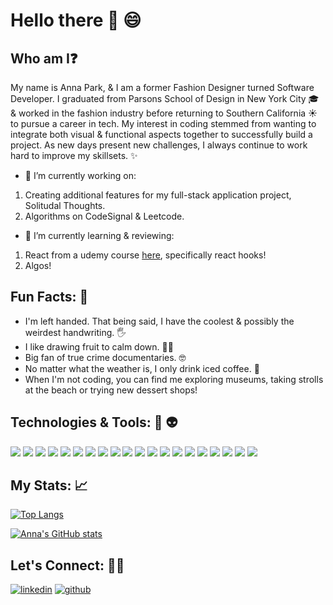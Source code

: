 # Hello there :wave: :smile:

## Who am I:question: 
My name is Anna Park, & I am a former Fashion Designer turned Software Developer. I graduated from Parsons School of Design in New York City :mortar_board: & worked in the fashion industry before returning to Southern California :sunny: to pursue a career in tech. My interest in coding stemmed from wanting to integrate both visual & functional aspects together to successfully build a project. As new days present new challenges, I always continue to work hard to improve my skillsets. :sparkles:  

- 🔭 I’m currently working on:
 1. Creating additional features for my full-stack application project, Solitudal Thoughts.
 2. Algorithms on CodeSignal & Leetcode.
- 🌱 I’m currently learning & reviewing:
 1. React from a udemy course [here](https://www.udemy.com/course/react-the-complete-guide-incl-redux), specifically react hooks! 
 2. Algos!

## Fun Facts: :eyes:
- I'm left handed. That being said, I have the coolest & possibly the weirdest handwriting. :raised_hand_with_fingers_splayed:	
- I like drawing fruit to calm down. :woman_artist:
- Big fan of true crime documentaries. :nerd_face:	
- No matter what the weather is, I only drink iced coffee. :ice_cube:	
- When I'm not coding, you can find me exploring museums, taking strolls at the beach or trying new dessert shops!

## Technologies & Tools: :robot: :alien:
<img src="https://img.shields.io/badge/JavaScript-323330?style=for-the-badge&logo=javascript&logoColor=F7DF1E" /> <img src="https://img.shields.io/badge/json-5E5C5C?style=for-the-badge&logo=json&logoColor=white" /> <img src="https://img.shields.io/badge/HTML5-E34F26?style=for-the-badge&logo=html5&logoColor=white" /> <img src="https://img.shields.io/badge/CSS3-1572B6?style=for-the-badge&logo=css3&logoColor=white" />  <img src="https://img.shields.io/badge/PostgreSQL-316192?style=for-the-badge&logo=postgresql&logoColor=white" /> <img src="https://img.shields.io/badge/Bootstrap-563D7C?style=for-the-badge&logo=bootstrap&logoColor=white" /> <img src="https://img.shields.io/badge/Babel-F9DC3E?style=for-the-badge&logo=babel&logoColor=white" /> <img src="https://img.shields.io/badge/Express.js-000000?style=for-the-badge&logo=express&logoColor=white" /> <img src="https://img.shields.io/badge/Figma-F24E1E?style=for-the-badge&logo=figma&logoColor=white" /> <img src="https://img.shields.io/badge/Node.js-339933?style=for-the-badge&logo=nodedotjs&logoColor=white" /> <img src="https://img.shields.io/badge/npm-CB3837?style=for-the-badge&logo=npm&logoColor=white" /> <img src="https://img.shields.io/badge/React-20232A?style=for-the-badge&logo=react&logoColor=61DAFB" /> <img src="https://img.shields.io/badge/eslint-3A33D1?style=for-the-badge&logo=eslint&logoColor=white" /> <img src="https://img.shields.io/badge/Webpack-8DD6F9?style=for-the-badge&logo=Webpack&logoColor=white" /> <img src="https://img.shields.io/badge/jQuery-0769AD?style=for-the-badge&logo=jquery&logoColor=white" /> <img src="https://img.shields.io/badge/Adobe%20Illustrator-FF9A00?style=for-the-badge&logo=adobe%20illustrator&logoColor=white" /> <img src="https://img.shields.io/badge/Adobe%20InDesign-FF3366?style=for-the-badge&logo=Adobe%20InDesign&logoColor=white" /> <img src="https://img.shields.io/badge/Adobe%20Photoshop-31A8FF?style=for-the-badge&logo=Adobe%20Photoshop&logoColor=black" /> <img src="https://img.shields.io/badge/Adobe%20XD-470137?style=for-the-badge&logo=Adobe%20XD&logoColor=#FF61F6" /> <img src="https://img.shields.io/badge/tailwindcss-%2338B2AC.svg?style=for-the-badge&logo=tailwind-css&logoColor=white" />

## My Stats: 📈
[![Top Langs](https://github-readme-stats.vercel.app/api/top-langs/?username=annuhpark&layout=compact)](https://github.com/annuhpark/github-readme-stats)

[![Anna's GitHub stats](https://github-readme-stats.vercel.app/api?username=annuhpark)](https://github.com/annuhpark/github-readme-stats)

## Let's Connect: :woman_technologist:	
[![linkedin](https://img.shields.io/badge/LinkedIn-0077B5?style=for-the-badge&logo=linkedin&logoColor=white)](https://www.linkedin.com/in/anna-park-06341b107/) [![github](https://img.shields.io/badge/GitHub-100000?style=for-the-badge&logo=github&logoColor=white)](https://github.com/annuhpark)
